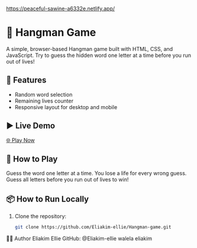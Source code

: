 https://peaceful-sawine-a6332e.netlify.app/
# 🎯 Hangman Game
A simple, browser-based Hangman game built with HTML, CSS, and JavaScript. Try to guess the hidden word one letter at a time before you run out of lives!

## 🚀 Features
- Random word selection
- Remaining lives counter
- Responsive layout for desktop and mobile
## ▶️ Live Demo
[🌐 Play Now](https://peaceful-sawine-a6332e.netlify.app/)  
## 📸 How to Play
Guess the word one letter at a time. You lose a life for every wrong guess. Guess all letters before you run out of lives to win!
## 📦 How to Run Locally
1. Clone the repository:
   ```bash
   git clone https://github.com/Eliakim-ellie/Hangman-game.git
🧑‍💻 Author
Eliakim Ellie
GitHub: @Eliakim-ellie
walela eliakim
